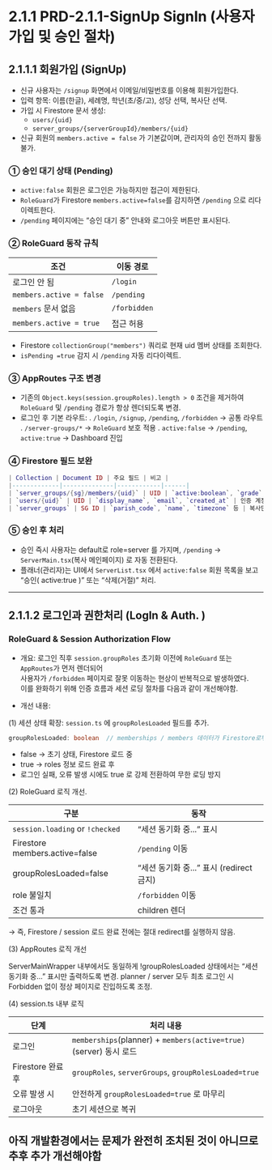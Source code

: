 # 2.1.1 PRD-2.1.1-SignUp SignIn (사용자 가입 및 승인 절차)

## 2.1.1.1 회원가입 (SignUp)

- 신규 사용자는 `/signup` 화면에서 이메일/비밀번호를 이용해 회원가입한다.
- 입력 항목: 이름(한글), 세례명, 학년(초/중/고), 성당 선택, 복사단 선택.
- 가입 시 Firestore 문서 생성:
  - `users/{uid}`
  - `server_groups/{serverGroupId}/members/{uid}`
- 신규 회원의 `members.active = false` 가 기본값이며, 관리자의 승인 전까지 활동 불가.

### ① 승인 대기 상태 (Pending)

- `active:false` 회원은 로그인은 가능하지만 접근이 제한된다.
- `RoleGuard`가 Firestore `members.active=false`를 감지하면 `/pending` 으로 리다이렉트한다.
- `/pending` 페이지에는 “승인 대기 중” 안내와 로그아웃 버튼만 표시된다.

### ② RoleGuard 동작 규칙

| 조건 | 이동 경로 |
|------|-----------|
| 로그인 안 됨 | `/login` |
| `members.active = false` | `/pending` |
| `members` 문서 없음 | `/forbidden` |
| `members.active = true` | 접근 허용 |

- Firestore `collectionGroup("members")` 쿼리로 현재 uid 멤버 상태를 조회한다.
- `isPending =true` 감지 시 `/pending` 자동 리다이렉트.

### ③ AppRoutes 구조 변경

- 기존의 `Object.keys(session.groupRoles).length > 0` 조건을 제거하여  
  `RoleGuard` 및 `/pending` 경로가 항상 렌더되도록 변경.
- 로그인 후 기본 라우트:
  . `/login`, `/signup`, `/pending`, `/forbidden` → 공통 라우트
  . `/server-groups/*` → `RoleGuard` 보호 적용
  . `active:false` → `/pending`, `active:true` → Dashboard 진입

### ④ Firestore 필드 보완

```lua
| Collection | Document ID | 주요 필드 | 비고 |
|-------------|--------------|------------|------|
| `server_groups/{sg}/members/{uid}` | UID | `active:boolean`, `grade`, `baptismal_name` 등 | `active:false` 기본값 |
| `users/{uid}` | UID | `display_name`, `email`, `created_at` | 인증 계정 정보 |
| `server_groups` | SG ID | `parish_code`, `name`, `timezone` 등 | 복사단 단위 정보 |
```

### ⑤ 승인 후 처리

- 승인 즉시 사용자는 default로 role=server 를 가지며, `/pending` → `ServerMain.tsx`(복사 메인페이지) 로 자동 전환된다.
- 플래너(관리자)는 UI에서 `ServerList.tsx` 에서 `active:false` 회원 목록을 보고 “승인( active:true )” 또는 “삭제(거절)” 처리.

---

## 2.1.1.2 로그인과 권한처리 (LogIn & Auth. )

### RoleGuard & Session Authorization Flow

- 개요: 로그인 직후 `session.groupRoles` 초기화 이전에 `RoleGuard` 또는 `AppRoutes`가 먼저 렌더되어  
  사용자가 `/forbidden` 페이지로 잘못 이동하는 현상이 반복적으로 발생하였다.  
  이를 완화하기 위해 인증 흐름과 세션 로딩 절차를 다음과 같이 개선해야함.

- 개선 내용:

(1) 세션 상태 확장: `session.ts` 에 `groupRolesLoaded` 필드를 추가.

  ```ts
  groupRolesLoaded: boolean  // memberships / members 데이터가 Firestore로부터 완전히 로드된 상태 표시
  ```

- false → 초기 상태, Firestore 로드 중
- true → roles 정보 로드 완료 후
- 로그인 실패, 오류 발생 시에도 true 로 강제 전환하여 무한 로딩 방지

(2) RoleGuard 로직 개선.

| 구분                              | 동작                             |
| ------------------------------- | ------------------------------ |
| `session.loading` or `!checked` | “세션 동기화 중...” 표시               |
| Firestore members.active=false  | `/pending` 이동                  |
| groupRolesLoaded=false          | “세션 동기화 중...” 표시 (redirect 금지) |
| role 불일치                        | `/forbidden` 이동                |
| 조건 통과                           | children 렌더                    |

  → 즉, Firestore / session 로드 완료 전에는 절대 redirect를 실행하지 않음.

(3) AppRoutes 로직 개선

ServerMainWrapper 내부에서도 동일하게 !groupRolesLoaded 상태에서는
“세션 동기화 중...” 표시만 출력하도록 변경.
planner / server 모두 최초 로그인 시 Forbidden 없이 정상 페이지로 진입하도록 조정.

(4) session.ts 내부 로직

| 단계             | 처리 내용                                                         |
| -------------- | ------------------------------------------------------------- |
| 로그인            | `memberships`(planner) + `members(active=true)`(server) 동시 로드 |
| Firestore 완료 후 | `groupRoles`, `serverGroups`, `groupRolesLoaded=true`         |
| 오류 발생 시        | 안전하게 `groupRolesLoaded=true` 로 마무리                            |
| 로그아웃           | 초기 세션으로 복귀                                                    |

## 아직 개발환경에서는 문제가 완전히 조치된 것이 아니므로 추후 추가 개선해야함
